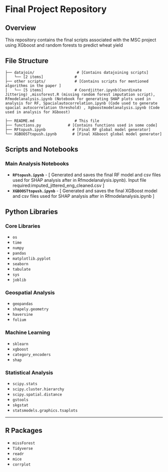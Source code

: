 # Final Project Repository

## Overview
This repository contains the final scripts associated with the MSC project using XGboost and random forests to predict wheat yield

## File Structure

```
├── datajoin/                   # [Contains datajoining scripts]
│   └── [2 items]              # 
├── other scripts/             # [Contains scripts for mentioned algorithms in the paper ]
│   └── [5 items]              # Coordjitter.ipynb(Coordinate Jittering) ,missforest.R (missing random forest imputation script), Rfmodelanalysis.ipynb (Notebook for generating SHAP plots used in analysis for RF, Spacialautocorrelation.ipynb (Code used to generate spacial autocorrelation threshold) , Xgboostmodelanalysis.ipynb (Code used in analysis for XGboost)

├── README.md                  # This file
├── functions.py            # [Contains functions used in some code]
├── RFtopush.ipynb            # [Final RF global model generator]
└── XGBOOSTtopush.ipynb       # [Final XGboost global model generator]
```

## Scripts and Notebooks

### Main Analysis Notebooks
- **`RFtopush.ipynb`** - [ Generated and saves the final RF model and csv files used for SHAP analysis after in Rfmodelanalysis.ipynb). Input file required:imputed_jittered_eng_cleaned.csv  ]
- **`XGBOOSTtopush.ipynb`** - [ Generated and saves the final XGBoost model and csv files used for SHAP analysis after in Rfmodelanalysis.ipynb ]


## Python Libraries

### Core Libraries
- `os`  
- `time`  
- `numpy`  
- `pandas`  
- `matplotlib.pyplot`  
- `seaborn`  
- `tabulate`  
- `sys`  
- `joblib`  

### Geospatial Analysis
- `geopandas`  
- `shapely.geometry`  
- `haversine`  
- `folium`  

### Machine Learning
- `sklearn`  
- `xgboost`  
- `category_encoders`  
- `shap`  

### Statistical Analysis
- `scipy.stats`  
- `scipy.cluster.hierarchy`  
- `scipy.spatial.distance`  
- `gstools`  
- `skgstat`  
- `statsmodels.graphics.tsaplots`  

---

## R Packages
- `missForest`  
- `Tidyverse`  
- `readr`  
- `mice`  
- `corrplot`  
```
